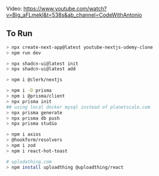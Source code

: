 Video: https://www.youtube.com/watch?v=Big_aFLmekI&t=538s&ab_channel=CodeWithAntonio

## To Run

```bash
> npx create-next-app@latest youtube-nextjs-udemy-clone
> npm run dev

> npx shadcn-ui@latest init
> npx shadcn-ui@latest add

> npm i @clerk/nextjs

> npm i -D prisma
> npm i @prisma/client
> npx prisma init
## using local docker mysql instead of planetscale.com
> npx prisma generate
> npx prisma db push
> npx prisma studio

> npm i axios
> @hookform/resolvers
> npm i zod
> npm i react-hot-toast

# uplodathing.com
> npm install uploadthing @uploadthing/react


```